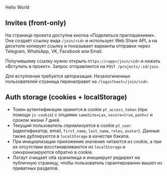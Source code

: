 Hello World

## Invites (front-only)

На странице проекта доступна кнопка «Поделиться приглашением». Она создаёт ссылку вида
`/join/<id>` и использует Web Share API, а на десктопе копирует ссылку и показывает
варианты отправки через Telegram, WhatsApp, VK, Facebook или Email.

Получившему ссылку нужно открыть `https://<app>/join/<id>` и нажать
«Вступить в проект». Запрос отправляется на `POST /projects/:id/join`.

Для вступления требуется авторизация. Незалогиненных пользователей страница
перенаправит на `/login?next=/join/<id>`.

## Auth storage (cookies + localStorage)

- Токен аутентификации хранится в cookie `pt_access_token` (при помощи `js-cookie`) с опциями `sameSite=Lax`, `secure=true`, `path=/` и сроком жизни 7 дней.
- Текущий пользователь сериализуется в cookie `pt_user` (идентификатор, email, `first_name`, `last_name`, `roles`, `avatar`). Данные также дублируются в `localStorage` в качестве бэкапа.
- При инициализации приложения значения читаются из cookie, а при их отсутствии восстанавливаются из `localStorage` и синхронизируются обратно в cookie.
- Логаут очищает оба хранилища и инициирует редирект на публичную страницу, чтобы пользователь гарантированно вышел из приватных разделов.
